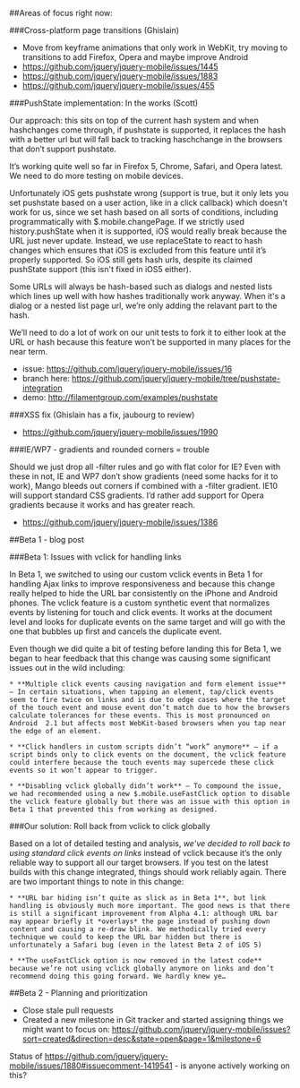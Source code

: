 ##Areas of focus right now:

###Cross-platform page transitions (Ghislain)
* Move from keyframe animations that only work in WebKit, try moving to transitions to add Firefox, Opera and maybe improve Android
* https://github.com/jquery/jquery-mobile/issues/1445
* https://github.com/jquery/jquery-mobile/issues/1883
* https://github.com/jquery/jquery-mobile/issues/455

###PushState implementation: In the works (Scott)

Our approach: this sits on top of the current hash system and when hashchanges come through, if pushstate is supported, it replaces the hash with a better url but will fall back to tracking haschchange in the browsers that don’t support pushstate.

It’s working quite well so far in Firefox 5, Chrome, Safari, and Opera latest. We need to do more testing on mobile devices.

Unfortunately iOS gets pushstate wrong (support is true, but it only lets you set pushstate based on a user action, like in a click callback) which doesn't work for us, since we set hash based on all sorts of conditions, including programmatically with $.mobile.changePage. If we strictly used history.pushState when it is supported, iOS would really break because the URL just never update. Instead, we use replaceState to react to hash changes which ensures that iOS is excluded from this feature until it’s properly supported. So iOS still gets hash urls, despite its claimed pushState support (this isn't fixed in iOS5 either).

Some URLs will always be hash-based such as dialogs and nested lists which lines up well with how hashes traditionally work anyway. When it's a dialog or a nested list page url, we’re only adding the relavant part to the hash.

We’ll need to do a lot of work on our unit tests to fork it to either look at the URL or hash because this feature won’t be supported in many places for the near term.

* issue: https://github.com/jquery/jquery-mobile/issues/16
* branch here: https://github.com/jquery/jquery-mobile/tree/pushstate-integration
* demo: http://filamentgroup.com/examples/pushstate

###XSS fix (Ghislain has a fix, jaubourg to review)
* https://github.com/jquery/jquery-mobile/issues/1990

###IE/WP7 - gradients and rounded corners = trouble

Should we just drop all -filter rules and go with flat color for IE? Even with these in not, IE and WP7 don’t show gradients (need some hacks for it to work), Mango bleeds out corners if combined with a -filter gradient. IE10 will support standard CSS gradients. I’d rather add support for Opera gradients because it works and has greater reach.
* https://github.com/jquery/jquery-mobile/issues/1386

##Beta 1 - blog post

###Beta 1: Issues with vclick for handling links

In Beta 1, we switched to using our custom vclick events in Beta 1 for handling Ajax links to improve responsiveness and because this change really helped to hide the URL bar consistently on the iPhone and Android phones. The vclick feature is a custom synthetic event that normalizes events by listening for touch and click events. It works at the document level and looks for duplicate events on the same target and will go with the one that bubbles up first and cancels the duplicate event.

Even though we did quite a bit of testing before landing this for Beta 1, we began to hear feedback that this change was causing some significant issues out in the wild including:

    * **Multiple click events causing navigation and form element issue** – In certain situations, when tapping an element, tap/click events seem to fire twice on links and is due to edge cases where the target of the touch event and mouse event don’t match due to how the browsers calculate tolerances for these events. This is most pronounced on Android  2.1 but affects most WebKit-based browsers when you tap near the edge of an element.

    * **Click handlers in custom scripts didn’t “work” anymore** – if a script binds only to click events on the document, the vclick feature could interfere because the touch events may supercede these click events so it won’t appear to trigger.

    * **Disabling vclick globally didn’t work** – To compound the issue, we had recommended using a new $.mobile.useFastClick option to disable the vclick feature globally but there was an issue with this option in Beta 1 that prevented this from working as designed.

###Our solution: Roll back from vclick to click globally

Based on a lot of detailed testing and analysis, *we’ve decided to roll back to using standard click events on links* instead of vclick because it’s the only reliable way to support all our target browsers. If you test on the latest builds with this change integrated, things should work reliably again. There are two important things to note in this change:

    * **URL bar hiding isn’t quite as slick as in Beta 1**, but link handling is obviously much more important. The good news is that there is still a significant improvement from Alpha 4.1: although URL bar may appear briefly it *overlays* the page instead of pushing down content and causing a re-draw blink. We methodically tried every technique we could to keep the URL bar hidden but there is unfortunately a Safari bug (even in the latest Beta 2 of iOS 5)

    * **The useFastClick option is now removed in the latest code** because we’re not using vclick globally anymore on links and don’t recommend doing this going forward. We hardly knew ye…

##Beta 2 - Planning and prioritization

* Close stale pull requests
* Created a new milestone in Git tracker and started assigning things we might want to focus on:
    https://github.com/jquery/jquery-mobile/issues?sort=created&direction=desc&state=open&page=1&milestone=6

Status of https://github.com/jquery/jquery-mobile/issues/1880#issuecomment-1419541 - is anyone actively working on this?
